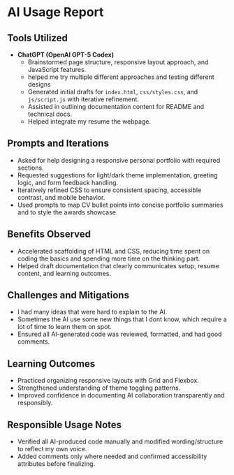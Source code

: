 # AI Usage Report

## Tools Utilized
- **ChatGPT (OpenAI GPT-5 Codex)**
  - Brainstormed page structure, responsive layout approach, and JavaScript features.
  - helped me try multiple different approaches and testing different designs 
  - Generated initial drafts for `index.html`, `css/styles.css`, and `js/script.js` with iterative refinement.
  - Assisted in outlining documentation content for README and technical docs.
  - Helped integrate my resume the webpage.

## Prompts and Iterations
- Asked for help designing a responsive personal portfolio with required sections.
- Requested suggestions for light/dark theme implementation, greeting logic, and form feedback handling.
- Iteratively refined CSS to ensure consistent spacing, accessible contrast, and mobile behavior.
- Used prompts to map CV bullet points into concise portfolio summaries and to style the awards showcase.

## Benefits Observed
- Accelerated scaffolding of HTML and CSS, reducing time spent on coding the basics and spending more time on the thinking part.
- Helped draft documentation that clearly communicates setup, resume content, and learning outcomes.

## Challenges and Mitigations
- I had many ideas that were hard to explain to the AI.
- Sometimes the AI use some new things that I dont know, which require a lot of time to learn them on spot.
- Ensured all AI-generated code was reviewed, formatted, and had good comments.

## Learning Outcomes
- Practiced organizing responsive layouts with Grid and Flexbox.
- Strengthened understanding of theme toggling patterns.
- Improved confidence in documenting AI collaboration transparently and responsibly.

## Responsible Usage Notes
- Verified all AI-produced code manually and modified wording/structure to reflect my own voice.
- Added comments only where needed and confirmed accessibility attributes before finalizing.

